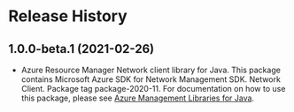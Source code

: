 # Release History

## 1.0.0-beta.1 (2021-02-26)

- Azure Resource Manager Network client library for Java. This package contains Microsoft Azure SDK for Network Management SDK. Network Client. Package tag package-2020-11. For documentation on how to use this package, please see [Azure Management Libraries for Java](https://aka.ms/azsdk/java/mgmt).
